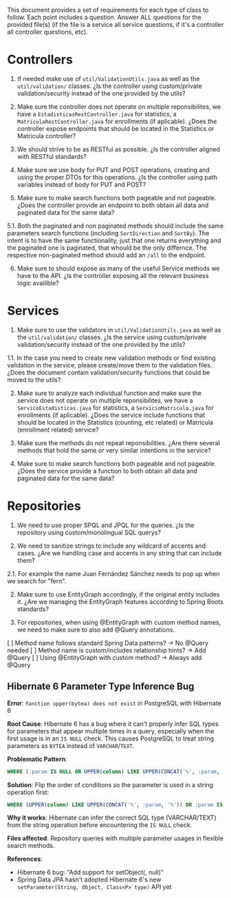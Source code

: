 This document provides a set of requirements for each type of class to follow. Each point includes a question. Answer ALL questions for the provided file(s) (if the file is a service all service questions, if it's a controller all controller questions, etc).

# Controllers

1. If needed make use of `util/ValidationUtils.java` as well as the `util/validation/` classes. ¿Is the controller using custom/private validation/security instead of the one provided by the utils?

2. Make sure the controller does not operate on multiple reponsibilites, we have a `EstadisticasRestController.java` for statistics, a `MatriculaRestController.java` for enrollments (if aplicable). ¿Does the controller expose endpoints that should be located in the Statistics or Matricula controller?

3. We should strive to be as RESTful as possible. ¿Is the controller aligned with RESTful standards?

4. Make sure we use body for PUT and POST operations, creating and using the proper DTOs for this operations. ¿Is the controller using path variables instead of body for PUT and POST?

5. Make sure to make search functions both pageable and not pageable. ¿Does the controller provide an endpoint to both obtain all data and paginated data for the same data?

5.1. Both the paginated and non paginated methods should include the same parameters search functions (including `SortDirection` and `SortBy`). The intent is to have the same functionality, just that one returns everything and the paginated one is paginated, that whould be the only differnce. The respective non-paginated method should add an `/all` to the endpoint.

6. Make sure to should expose as many of the useful Service methods we have to the API. ¿Is the controller exposing all the relevant business logic availible?

# Services

1. Make sure to use the validators in `util/ValidationUtils.java` as well as the `util/validation/` classes. ¿Is the service using custom/private validation/security instead of the one provided by the utils? 

1.1. In the case you need to create new validation methods or find existing validation in the service, please create/move them to the validation files. ¿Does the document contain validation/security functions that could be moved to the utils?

2. Make sure to analyze each individual function and make sure the service does not operate on multiple reponsibilites, we have a `ServicoEstadisticas.java` for statistics, a `ServicioMatricula.java` for enrollments (if aplicable). ¿Does the service include functions that should be located in the Statistics (counting, etc related) or Matricula (enrollment related) service?

3. Make sure the methods do not repeat reponsibilities. ¿Are there several methods that hold the same or very similar intentions in the service?

4. Make sure to make search functions both pageable and not pageable. ¿Does the service provide a function to both obtain all data and paginated data for the same data?

# Repositories

1. We need to use proper SPQL and JPQL for the queries. ¿Is the repository using custom/monolingual SQL querys?

2. We need to sanitize strings to include any wildcard of accents and cases. ¿Are we handling case and accents in any string that can include them?

2.1. For example the name Juan Fernández Sánchez needs to pop up when we search for "fern".

2. Make sure to use EntityGraph accordingly, if the original entity includes it. ¿Are we managing the EntityGraph features according to Spring Boots standards?

3. For repositories, when using @EntityGraph with custom method names, we need to make sure to also add @Query annotations.

[ ] Method name follows standard Spring Data patterns? → No @Query needed
[ ] Method name is custom/includes relationship hints? → Add @Query
[ ] Using @EntityGraph with custom method? → Always add @Query

## Hibernate 6 Parameter Type Inference Bug

**Error**: `function upper(bytea) does not exist` in PostgreSQL with Hibernate 6

**Root Cause**: Hibernate 6 has a bug where it can't properly infer SQL types for parameters that appear multiple times in a query, especially when the first usage is in an `IS NULL` check. This causes PostgreSQL to treat string parameters as `BYTEA` instead of `VARCHAR`/`TEXT`.

**Problematic Pattern**:
```sql
WHERE (:param IS NULL OR UPPER(column) LIKE UPPER(CONCAT('%', :param, '%')))
```

**Solution**: Flip the order of conditions so the parameter is used in a string operation first:
```sql
WHERE (UPPER(column) LIKE UPPER(CONCAT('%', :param, '%')) OR :param IS NULL)
```

**Why it works**: Hibernate can infer the correct SQL type (VARCHAR/TEXT) from the string operation before encountering the `IS NULL` check.

**Files affected**: Repository queries with multiple parameter usages in flexible search methods.

**References**: 
- Hibernate 6 bug: "Add support for setObject(, null)"
- Spring Data JPA hasn't adopted Hibernate 6's new `setParameter(String, Object, Class<P> type)` API yet
